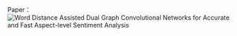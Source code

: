 Paper：![Word Distance Assisted Dual Graph Convolutional Networks for Accurate and Fast Aspect-level Sentiment Analysis](https://www.aimspress.com/article/doi/10.3934/mbe.2024154)
